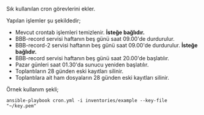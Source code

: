 Sık kullanılan cron görevlerini ekler.

Yapılan işlemler şu şekildedir;
* Mevcut crontab işlemleri temizlenir. **İsteğe bağlıdır.**
* BBB-record servisi haftanın beş günü saat 09.00'de durdurulur.
* BBB-record-2 servisi haftanın beş günü saat 09.00'de durdurulur. **İsteğe bağlıdır.**
* BBB-record servisi haftanın beş günü saat 20.00'de başlatılır.
* Pazar günleri saat 01.30'da sunucu yeniden başlatılır.
* Toplantıların 28 günden eski kayıtları silinir.
* Toplantılara ait ham dosyaların 28 günden eski kayıtları silinir.

Örnek kullanım şekli;

`ansible-playbook cron.yml -i inventories/example --key-file "~/key.pem"`